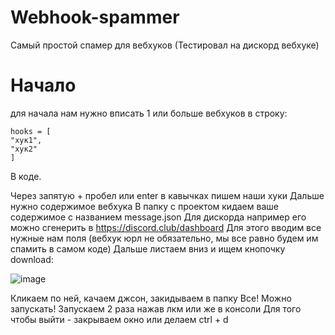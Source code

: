 # Webhook-spammer
Самый простой спамер для вебхуков (Тестировал на дискорд вебхуке)

# Начало
для начала нам нужно вписать 1 или больше вебхуков в строку:
```
hooks = [
"хук1",
"хук2"
]
```
В коде.

Через запятую + пробел или enter в кавычках пишем наши хуки
Дальше нужно содержимое вебхука
В папку с проектом кидаем ваше содержимое с названием message.json
Для дискорда например его можно сгенерить в https://discord.club/dashboard 
Для этого вводим все нужные нам поля (вебхук юрл не обязательно, мы все равно будем им спамить в самом коде)
Дальше листаем вниз и ищем кнопочку download:


![image](https://user-images.githubusercontent.com/57950551/116274412-50a1b600-a78b-11eb-96ac-9604be83330a.png)



Кликаем по ней, качаем джcон, закидываем в папку
Все! Можно запускать!
Запускаем 2 раза нажав лкм или же в консоли
Для того чтобы выйти - закрываем окно или делаем ctrl + d
